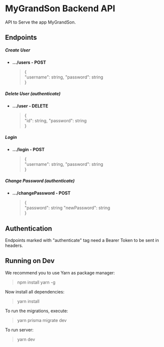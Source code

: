 # MyGrandSon Backend API

API to Serve the app MyGrandSon.

## Endpoints

##### Create User
- **.../users - POST**
    >{  
        "username": string,
	    "password": string  
    }

##### Delete User (authenticate)
- **.../user - DELETE**
    >{  
        "id": string,
        "password": string  
    }

##### Login
- **.../login - POST**
    >{  
        "username": string,
	    "password": string  
    }

##### Change Password (authenticate)
- **.../changePassword - POST**
    >{  
        "password": string
        "newPassword": string  
    }

## Authentication

Endpoints marked with "authenticate" tag need a Bearer Token to be sent in headers.

## Running on Dev

We recommend you to use Yarn as package manager:
> npm install yarn -g

Now install all dependencies:
> yarn install

To run the migrations, execute:
> yarn prisma migrate dev

To run server:
> yarn dev